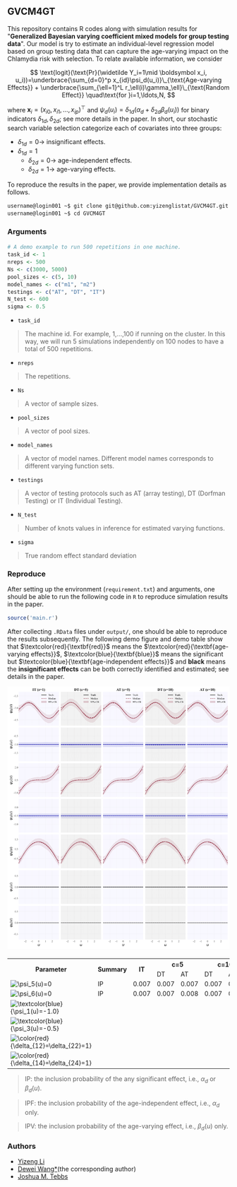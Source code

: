 ## GVCM4GT

This repository contains R codes along with simulation results for "**Generalized Bayesian varying coefficient mixed models for group testing data**". Our model is try to estimate an individual-level regression model based on
group testing data that can capture the age-varying impact on
the Chlamydia risk with selection. To relate available information, we consider

$$
\text{logit}(\text{Pr}(\widetilde Y_i=1\mid \boldsymbol x_i, u_i))=\underbrace{\sum_{d=0}^p x_{id}\psi_d(u_i)}\_{\text{Age-varying Effects}} + \underbrace{\sum_{\ell=1}^L r_\ell(i)\gamma_\ell}\_{\text{Random Effect}} \quad\text{for }i=1,\ldots,N,
$$

where $\boldsymbol x_i=(x_{i0},x_{i1},\ldots,x_{ip})^\top$ and $\psi_d(u_i)=\delta_{1d}(\alpha_d+\delta_{2d}\beta_d(u_i))$ for binary indicators $\delta_{1d},\delta_{2d}$; see more details in the paper. In short, our stochastic search variable selection categorize each of covariates into three groups:

- $\delta_{1d}=0\longrightarrow$ insignificant effects.
- $\delta_{1d}=1$
	* $\delta_{2d}=0\longrightarrow$ age-independent effects.
	* $\delta_{2d}=1\longrightarrow$ age-varying effects.

To reproduce the results in the paper, we provide implementation details as follows. 

```sh
username@login001 ~$ git clone git@github.com:yizenglistat/GVCM4GT.git
username@login001 ~$ cd GVCM4GT
```

### Arguments

```r
# A demo example to run 500 repetitions in one machine.
task_id <- 1 						
nreps <- 500
Ns <- c(3000, 5000)
pool_sizes <- c(5, 10)
model_names <- c("m1", "m2")
testings <- c("AT", "DT", "IT")
N_test <- 600
sigma <- 0.5
```

- `task_id`
> The machine id. For example, 1,...,100 if running on the cluster. In this way, we will run 5 simulations independently on 100 nodes to have a total of 500 repetitions. 

- `nreps`
> The repetitions.

- `Ns`
> A vector of sample sizes.

- `pool_sizes`
> A vector of pool sizes.

- `model_names`
> A vector of model names. Different model names corresponds to different varying function sets.

- `testings`
> A vector of testing protocols such as AT (array testing), DT (Dorfman Testing) or IT (Individual Testing).

- `N_test`
> Number of knots values in inference for estimated varying functions. 

- `sigma`
> True random effect standard deviation

### Reproduce

After setting up the environment (`requirement.txt`) and arguments, one should be able to run the following code in `R` to reproduce simulation results in the paper.

```r
source('main.r')
```

After collecting `.RData` files under `output/`, one should be able to reproduce the results subsequently. The following demo figure and demo table show that $\textcolor{red}{\textbf{red}}$ means the $\textcolor{red}{\textbf{age-varying effects}}$, $\textcolor{blue}{\textbf{blue}}$ means the significant but $\textcolor{blue}{\textbf{age-independent effects}}$ and $\textbf{black}$ means the $\textbf{insignificant effects}$ can be both correctly identified and estimated; see details in the paper.

![figure](output/uniform_5000_m1_figure.png)

<h4></h4>

<table>
  
  <tr>
    <th rowspan="2">Parameter</th>
    <th rowspan="2">Summary</th>
    <th rowspan="2">IT</th>
    <th colspan="2">c=5</th>
    <th colspan="2">c=10</th>
  </tr>

  <tr>
    <td>DT</td>
    <td>AT</td>
    <td>DT</td>
    <td>AT</td>
  </tr>
  
  <tr>
    <td><img src="https://latex.codecogs.com/png.latex?\dpi{110}&space;\psi_5(u)=0" alt="\psi_5(u)=0" /></td>
    <td>IP</td>
    <td>0.007</td>
    <td>0.007</td>
    <td>0.007</td>
    <td>0.007</td>
    <td>0.007</td>
  </tr>
  
  <tr>
    <td><img src="https://latex.codecogs.com/png.latex?\dpi{110}&space;\psi_6(u)=0" alt="\psi_6(u)=0" /></td>
    <td>IP</td>
    <td>0.007</td>
    <td>0.007</td>
    <td>0.008</td>
    <td>0.007</td>
    <td>0.007</td>
  </tr>

   <tr>
    <td><img src="https://latex.codecogs.com/png.latex?\dpi{110}&space;\color{blue}{\psi_1(u)=-1.0}" alt="\textcolor{blue}{\psi_1(u)=-1.0}" /></td>
    <td><img src="https://latex.codecogs.com/png.latex?\dpi{110}&space;\color{blue}{\text{IPF}}\color{black}{/\text{IPV}}" alt="" /></td>
    <td><img src="https://latex.codecogs.com/png.latex?\dpi{110}&space;\color{blue}{0.994}\color{black}{/0.005}" alt="" /></td>
    <td><img src="https://latex.codecogs.com/png.latex?\dpi{110}&space;\color{blue}{0.993}\color{black}{/0.007}" alt="" /></td>
    <td><img src="https://latex.codecogs.com/png.latex?\dpi{110}&space;\color{blue}{0.993}\color{black}{/0.007}" alt="" /></td>
    <td><img src="https://latex.codecogs.com/png.latex?\dpi{110}&space;\color{blue}{0.993}\color{black}{/0.007
    }" alt="" /></td>
    <td><img src="https://latex.codecogs.com/png.latex?\dpi{110}&space;\color{blue}{0.993}\color{black}{/0.007}" alt="" /></td>
  </tr>
  
  <tr>
    <td><img src="https://latex.codecogs.com/png.latex?\dpi{110}&space;\color{blue}{\psi_3(u)=-0.5}" alt="\textcolor{blue}{\psi_3(u)=-0.5}" /></td>
    <td><img src="https://latex.codecogs.com/png.latex?\dpi{110}&space;\color{blue}{\text{IPF}}\color{black}{/\text{IPV}}" alt="" /></td>
    <td><img src="https://latex.codecogs.com/png.latex?\dpi{110}&space;\color{blue}{0.993}\color{black}{/0.007}" alt="" /></td>
    <td><img src="https://latex.codecogs.com/png.latex?\dpi{110}&space;\color{blue}{0.993}\color{black}{/0.007}" alt="" /></td>
    <td><img src="https://latex.codecogs.com/png.latex?\dpi{110}&space;\color{blue}{0.994}\color{black}{/0.006}" alt="" /></td>
    <td><img src="https://latex.codecogs.com/png.latex?\dpi{110}&space;\color{blue}{0.987}\color{black}{/0.013
    }" alt="" /></td>
    <td><img src="https://latex.codecogs.com/png.latex?\dpi{110}&space;\color{blue}{0.989}\color{black}{/0.011}" alt="" /></td>
  </tr>

   <tr>
    <td><img src="https://latex.codecogs.com/png.latex?\dpi{110}&space;\color{red}{\delta_{12}=\delta_{22}=1}" alt="\color{red}{\delta_{12}=\delta_{22}=1}" /></td>
    <td><img src="https://latex.codecogs.com/png.latex?\dpi{110}&space;\color{black}{\text{IPF/}}\color{red}{\text{IPV}}" alt="" /></td>
    <td><img src="https://latex.codecogs.com/png.latex?\dpi{110}&space;\color{black}{0.000/}\color{red}{1.000}" alt="" /></td>
    <td><img src="https://latex.codecogs.com/png.latex?\dpi{110}&space;\color{black}{0.000/}\color{red}{1.000}" alt="" /></td>
    <td><img src="https://latex.codecogs.com/png.latex?\dpi{110}&space;\color{black}{0.000/}\color{red}{1.000}" alt="" /></td>
    <td><img src="https://latex.codecogs.com/png.latex?\dpi{110}&space;\color{black}{0.000/}\color{red}{1.000}" alt="" /></td>
    <td><img src="https://latex.codecogs.com/png.latex?\dpi{110}&space;\color{black}{0.000/}\color{red}{1.000}" alt="" /></td>
  </tr>
  
  <tr>
    <td><img src="https://latex.codecogs.com/png.latex?\dpi{110}&space;\color{red}{\delta_{14}=\delta_{24}=1}" alt="\color{red}{\delta_{14}=\delta_{24}=1}" /></td>
   <td><img src="https://latex.codecogs.com/png.latex?\dpi{110}&space;\color{black}{\text{IPF/}}\color{red}{\text{IPV}}" alt="" /></td>
    <td><img src="https://latex.codecogs.com/png.latex?\dpi{110}&space;\color{black}{0.000/}\color{red}{1.000}" alt="" /></td>
    <td><img src="https://latex.codecogs.com/png.latex?\dpi{110}&space;\color{black}{0.000/}\color{red}{1.000}" alt="" /></td>
    <td><img src="https://latex.codecogs.com/png.latex?\dpi{110}&space;\color{black}{0.000/}\color{red}{1.000}" alt="" /></td>
    <td><img src="https://latex.codecogs.com/png.latex?\dpi{110}&space;\color{black}{0.000/}\color{red}{1.000}" alt="" /></td>
    <td><img src="https://latex.codecogs.com/png.latex?\dpi{110}&space;\color{black}{0.000/}\color{red}{1.000}" alt="" /></td>
  </tr>

</table>

> IP: the inclusion probability of the any significant effect, i.e., $\alpha_d$ or $\beta_d(u)$. 

> IPF: the inclusion probability of the age-independent effect, i.e., $\alpha_d$ only.

> IPV: the inclusion probability of the age-varying effect, i.e., $\beta_d(u)$ only.

### Authors

* [Yizeng Li](https://yizengli.com)
* [Dewei Wang\*](https://sites.google.com/view/deweiwang)(the corresponding author)
* [Joshua M. Tebbs](https://people.stat.sc.edu/tebbs/)
